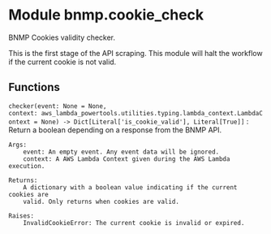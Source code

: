 Module bnmp.cookie_check
========================
BNMP Cookies validity checker.

This is the first stage of the API scraping. This module will halt the workflow
if the current cookie is not valid.

Functions
---------

    
`checker(event: None = None, context: aws_lambda_powertools.utilities.typing.lambda_context.LambdaContext = None) ‑> Dict[Literal['is_cookie_valid'], Literal[True]]`
:   Return a boolean depending on a response from the BNMP API.
    
    Args:
        event: An empty event. Any event data will be ignored.
        context: A AWS Lambda Context given during the AWS Lambda execution.
    
    Returns:
        A dictionary with a boolean value indicating if the current cookies are
        valid. Only returns when cookies are valid.
    
    Raises:
        InvalidCookieError: The current cookie is invalid or expired.